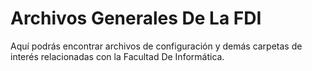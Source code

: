 # Archivos Generales De La FDI

Aquí podrás encontrar archivos de configuración y demás carpetas de interés relacionadas con la Facultad De Informática.